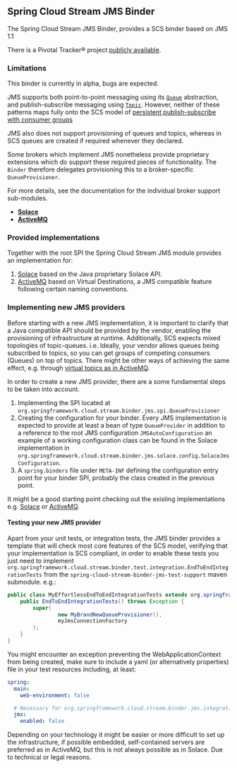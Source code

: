 Spring Cloud Stream JMS Binder
------------------------------

The Spring Cloud Stream JMS Binder, provides a SCS binder based on JMS 1.1

There is a Pivotal Tracker® project [publicly available](https://www.pivotaltracker.com/projects/1658999).

### Limitations

This binder is currently in alpha, bugs are expected.

JMS supports both point-to-point messaging using its [`Queue`](https://docs.oracle.com/javaee/6/api/javax/jms/Queue.html) abstraction, and 
publish-subscribe messaging using [`Topic`](https://docs.oracle.com/javaee/6/api/javax/jms/Topic.html). However, neither of these patterns
maps fully onto the SCS model of [persistent publish-subscribe with consumer groups](http://docs.spring.io/spring-cloud-stream/docs/current/reference/htmlsingle/#_persistent_publish_subscribe_support)

JMS also does not support provisioning of queues and topics, whereas in SCS queues are created if required whenever they declared.

Some brokers which implement JMS nonetheless provide proprietary extensions which do support these required pieces of functionality.
The `Binder` therefore delegates provisioning this to a broker-specific `QueueProvisioner`.

For more details, see the documentation for the individual broker support sub-modules.

- [**Solace**](spring-cloud-stream-binder-jms-solace)
- [**ActiveMQ**](spring-cloud-stream-binder-jms-activemq)

### Provided implementations

Together with the root SPI the Spring Cloud Stream JMS module provides an implementation
for:
 
1. [Solace](http://www.solacesystems.com/products/jms-messaging) based on the Java proprietary Solace API.
2. [ActiveMQ](http://activemq.apache.org/) based on Virtual Destinations, a JMS compatible feature following certain naming conventions.

### Implementing new JMS providers

Before starting with a new JMS implementation, it is important to clarify that a Java compatible API
should be provided by the vendor, enabling the provisioning of infrastructure at runtime. Additionally,
SCS expects mixed topologies of topic-queues. i.e. Ideally, your vendor allows queues being subscribed
to topics, so you can get groups of competing consumers (Queues) on top of topics.
There might be other ways of achieving the same effect, e.g. through [virtual topics as in ActiveMQ](http://activemq.apache.org/virtual-destinations.html).

In order to create a new JMS provider, there are a some fundamental steps to be taken into account.

1. Implementing the SPI located at `org.springframework.cloud.stream.binder.jms.spi.QueueProvisioner`
1. Creating the configuration for your binder.
Every JMS implementation is expected to provide at least a bean of type `QueueProvider` in addition
to a reference to the root JMS configuration `JMSAutoConfiguration` an example of a working configuration
class can be found in the Solace implementation in `org.springframework.cloud.stream.binder.jms.solace.config.SolaceJmsConfiguration`.
1. A `spring.binders` file under `META-INF` defining the configuration entry point for your binder SPI, probably
the class created in the previous point.

It might be a good starting point checking out the existing implementations
e.g. [Solace](spring-cloud-stream-binder-jms-solace) or [ActiveMQ](spring-cloud-stream-binder-jms-activemq).

#### Testing your new JMS provider

Apart from your unit tests, or integration tests, the JMS binder provides a template that will check most core features
of the SCS model, verifying that your implementation is SCS compliant, in order to enable these tests you just need
to implement `org.springframework.cloud.stream.binder.test.integration.EndToEndIntegrationTests` from the
`spring-cloud-stream-binder-jms-test-support` maven submodule. e.g.:

```java
public class MyEffortlessEndToEndIntegrationTests extends org.springframework.cloud.stream.binder.test.integration.EndToEndIntegrationTests {
    public EndToEndIntegrationTests() throws Exception {
        super(
                new MyBrandNewQueueProvisioner(),
                myJmsConnectionFactory
        );
    }
}
```

You might encounter an exception preventing the WebApplicationContext from being created, make sure to include
a yaml (or alternatively properties) file in your test resources including, at least:

```yml
spring:
  main:
    web-environment: false

  # Necessary for org.springframework.cloud.stream.binder.jms.integration testing multiple ApplicationContexts.
  jmx:
    enabled: false
```

Depending on your technology it might be easier or more difficult to set up the infrastructure,
if possible embedded, self-contained servers are preferred as in ActiveMQ, but this is not always possible
as in Solace. Due to technical or legal reasons.